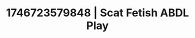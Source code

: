 ---
categories:
- AI-generated
- Glowing skin
- AI sensuality
- Real couple content
- Slow strip tease
- Erotic dreamscape
- ASMR
- Cosplay
image: /assets/images/1746723579848.jpg
layout: post
seo:
  description: Featured content with high-quality Scat Fetish, ABDL Play. HD images
    available.
  keywords: Scat Fetish, ABDL Play
  og_image: /assets/images/1746723579848.jpg
  schema_type: VisualArtwork
tags:
- ABDL Play
- '#1746723579848'
- Scat Fetish
title: 1746723579848 | Scat Fetish ABDL Play
---